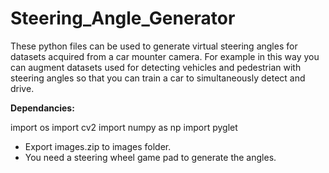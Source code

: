 # Steering_Angle_Generator
These python files can be used to generate virtual steering angles for datasets acquired from a car mounter camera. For example in this way you can augment datasets used for detecting vehicles and pedestrian with steering angles so that you can train a car to simultaneously detect and drive.

**Dependancies:**

import os
import cv2
import numpy as np
import pyglet

- Export images.zip to images folder.
- You need a steering wheel game pad to generate the angles. 

